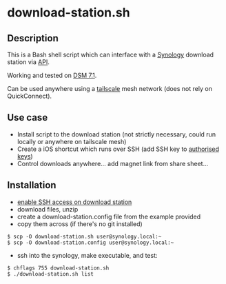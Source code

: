 # download-station.sh

## Description

This is a Bash shell script which can interface with a [Synology](https://www.synology.com/) download station via [API](https://global.download.synology.com/download/Document/Software/DeveloperGuide/Package/DownloadStation/All/enu/Synology_Download_Station_Web_API.pdf).

Working and tested on [DSM 7.1](https://www.synology.com/en-us/DSM71).

Can be used anywhere using a [tailscale](https://tailscale.com) mesh network (does not rely on QuickConnect).

## Use case

- Install script to the download station (not strictly necessary, could run locally or anywhere on tailscale mesh)
- Create a iOS shortcut which runs over SSH (add SSH key to [authorised keys](https://matsbauer.medium.com/how-to-run-ssh-terminal-commands-from-iphone-using-apple-shortcuts-ssh-29e868dccf22))
- Control downloads anywhere... add magnet link from share sheet...

## Installation

- [enable SSH access on download station](https://kb.synology.com/en-uk/DSM/help/DSM/AdminCenter/system_terminal?version=7)
- download files, unzip
- create a download-station.config file from the example provided
- copy them across (if there's no git installed)
```
$ scp -O download-station.sh user@synology.local:~
$ scp -O download-station.config user@synology.local:~
```
- ssh into the synology, make executable, and test:
```
$ chflags 755 download-station.sh	
$ ./download-station.sh list
```




